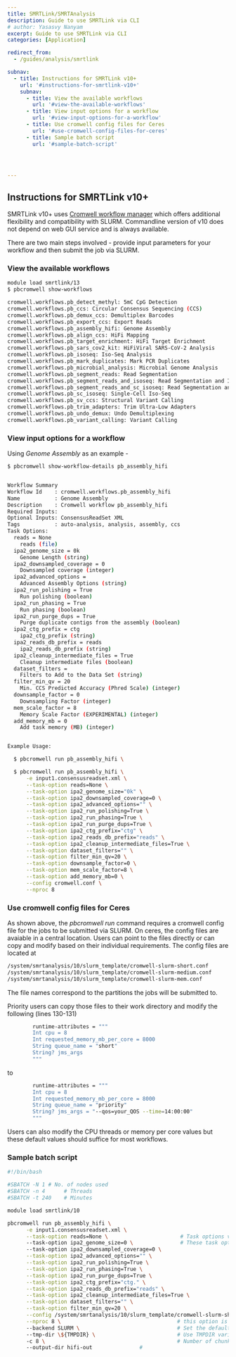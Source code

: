 ```yaml
---
title: SMRTLink/SMRTAnalysis
description: Guide to use SMRTLink via CLI
# author: Yasasvy Nanyam
excerpt: Guide to use SMRTLink via CLI
categories: [Application]

redirect_from: 
  - /guides/analysis/smrtlink

subnav:
  - title: Instructions for SMRTLink v10+
    url: '#instructions-for-smrtlink-v10+'
    subnav:
      - title: View the available workflows
        url: '#view-the-available-workflows'
      - title: View input options for a workflow
        url: '#view-input-options-for-a-workflow'
      - title: Use cromwell config files for Ceres
        url: '#use-cromwell-config-files-for-ceres'
      - title: Sample batch script
        url: '#sample-batch-script'




---
```

## Instructions for SMRTLink v10+

SMRTLink v10+ uses [Cromwell workflow manager](https://cromwell.readthedocs.io/en/stable/) which offers additional flexibility and compatibility with SLURM. Commandline version of v10 does not depend on web GUI service and is always available.

There are two main steps involved - provide input parameters for your workflow and then submit the job via SLURM. 

### View the available workflows

```bash
module load smrtlink/13
$ pbcromwell show-workflows

cromwell.workflows.pb_detect_methyl: 5mC CpG Detection
cromwell.workflows.pb_ccs: Circular Consensus Sequencing (CCS)
cromwell.workflows.pb_demux_ccs: Demultiplex Barcodes
cromwell.workflows.pb_export_ccs: Export Reads
cromwell.workflows.pb_assembly_hifi: Genome Assembly
cromwell.workflows.pb_align_ccs: HiFi Mapping
cromwell.workflows.pb_target_enrichment: HiFi Target Enrichment
cromwell.workflows.pb_sars_cov2_kit: HiFiViral SARS-CoV-2 Analysis
cromwell.workflows.pb_isoseq: Iso-Seq Analysis
cromwell.workflows.pb_mark_duplicates: Mark PCR Duplicates
cromwell.workflows.pb_microbial_analysis: Microbial Genome Analysis
cromwell.workflows.pb_segment_reads: Read Segmentation
cromwell.workflows.pb_segment_reads_and_isoseq: Read Segmentation and Iso-Seq
cromwell.workflows.pb_segment_reads_and_sc_isoseq: Read Segmentation and Single-Cell Iso-Seq
cromwell.workflows.pb_sc_isoseq: Single-Cell Iso-Seq
cromwell.workflows.pb_sv_ccs: Structural Variant Calling
cromwell.workflows.pb_trim_adapters: Trim Ultra-Low Adapters
cromwell.workflows.pb_undo_demux: Undo Demultiplexing
cromwell.workflows.pb_variant_calling: Variant Calling
```

### View input options for a workflow

Using *Genome Assembly* as an example - 

```bash
$ pbcromwell show-workflow-details pb_assembly_hifi


Workflow Summary
Workflow Id    : cromwell.workflows.pb_assembly_hifi
Name           : Genome Assembly
Description    : Cromwell workflow pb_assembly_hifi
Required Inputs: 
Optional Inputs: ConsensusReadSet XML
Tags           : auto-analysis, analysis, assembly, ccs 
Task Options:
  reads = None
    reads (file)
  ipa2_genome_size = 0k
    Genome Length (string)
  ipa2_downsampled_coverage = 0
    Downsampled coverage (integer)
  ipa2_advanced_options = 
    Advanced Assembly Options (string)
  ipa2_run_polishing = True
    Run polishing (boolean)
  ipa2_run_phasing = True
    Run phasing (boolean)
  ipa2_run_purge_dups = True
    Purge duplicate contigs from the assembly (boolean)
  ipa2_ctg_prefix = ctg
    ipa2_ctg_prefix (string)
  ipa2_reads_db_prefix = reads
    ipa2_reads_db_prefix (string)
  ipa2_cleanup_intermediate_files = True
    Cleanup intermediate files (boolean)
  dataset_filters = 
    Filters to Add to the Data Set (string)
  filter_min_qv = 20
    Min. CCS Predicted Accuracy (Phred Scale) (integer)
  downsample_factor = 0
    Downsampling Factor (integer)
  mem_scale_factor = 8
    Memory Scale Factor (EXPERIMENTAL) (integer)
  add_memory_mb = 0
    Add task memory (MB) (integer)


Example Usage:

  $ pbcromwell run pb_assembly_hifi \

  $ pbcromwell run pb_assembly_hifi \
      -e input1.consensusreadset.xml \
      --task-option reads=None \
      --task-option ipa2_genome_size="0k" \
      --task-option ipa2_downsampled_coverage=0 \
      --task-option ipa2_advanced_options="" \
      --task-option ipa2_run_polishing=True \
      --task-option ipa2_run_phasing=True \
      --task-option ipa2_run_purge_dups=True \
      --task-option ipa2_ctg_prefix="ctg" \
      --task-option ipa2_reads_db_prefix="reads" \
      --task-option ipa2_cleanup_intermediate_files=True \
      --task-option dataset_filters="" \
      --task-option filter_min_qv=20 \
      --task-option downsample_factor=0 \
      --task-option mem_scale_factor=8 \
      --task-option add_memory_mb=0 \
      --config cromwell.conf \
      --nproc 8
```   

### Use cromwell config files for Ceres

As shown above, the *pbcromwell run* command requires a cromwell config file for the jobs to be submitted via SLURM. On ceres, the config files are avaiable in a central location. Users can point to the files directly or can copy and modify based on their individual requirements. The config files are located at 
```bash
/system/smrtanalysis/10/slurm_template/cromwell-slurm-short.conf
/system/smrtanalysis/10/slurm_template/cromwell-slurm-medium.conf
/system/smrtanalysis/10/slurm_template/cromwell-slurm-mem.conf
```
The file names correspond to the partitions the jobs will be submitted to. 

Priority users can copy those files to their work directory and modify the following (lines 130-131)

```bash
        runtime-attributes = """
        Int cpu = 8
        Int requested_memory_mb_per_core = 8000
        String queue_name = "short"
        String? jms_args
        """
```

to

```bash
        runtime-attributes = """
        Int cpu = 8
        Int requested_memory_mb_per_core = 8000
        String queue_name = "priority"
        String? jms_args = "--qos=your_QOS --time=14:00:00" 
        """
```
 
Users can also modify the CPU threads or memory per core values but these default values should suffice for most workflows. 

### Sample batch script

```bash
#!/bin/bash

#SBATCH -N 1 # No. of nodes used
#SBATCH -n 4      # Threads 
#SBATCH -t 240    # Minutes

module load smrtlink/10

pbcromwell run pb_assembly_hifi \
      -e input1.consensusreadset.xml \
      --task-option reads=None \                       # Task options vary based on the workflow
      --task-option ipa2_genome_size=0 \               # These task options are optional and will use default values if not specified
      --task-option ipa2_downsampled_coverage=0 \
      --task-option ipa2_advanced_options="" \
      --task-option ipa2_run_polishing=True \
      --task-option ipa2_run_phasing=True \
      --task-option ipa2_run_purge_dups=True \
      --task-option ipa2_ctg_prefix="ctg." \
      --task-option ipa2_reads_db_prefix="reads" \
      --task-option ipa2_cleanup_intermediate_files=True \
      --task-option dataset_filters="" \
      --task-option filter_min_qv=20 \
      --config /system/smrtanalysis/10/slurm_template/cromwell-slurm-short.conf \
      --nproc 8 \                                     # this option is required for some stages in the pipeline
      --backend SLURM \                               # Set the default backend
      --tmp-dir \${TMPDIR} \                          # Use TMPDIR variable
      -c 8 \                                          # Number of chunks
      --output-dir hifi-out			      # 
```
